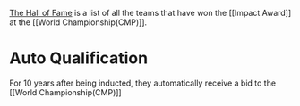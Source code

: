 [The Hall of Fame](https://www.thebluealliance.com/hall-of-fame) is a list of all the teams that have won the [[Impact Award]] at the [[World Championship(CMP)]].

# Auto Qualification

For 10 years after being inducted, they automatically receive a bid to the [[World Championship(CMP)]]